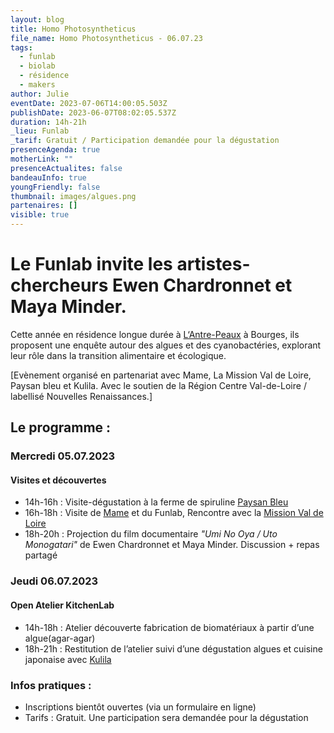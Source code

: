 ```yaml
---
layout: blog
title: Homo Photosyntheticus
file_name: Homo Photosyntheticus - 06.07.23
tags:
  - funlab
  - biolab
  - résidence
  - makers
author: Julie
eventDate: 2023-07-06T14:00:05.503Z
publishDate: 2023-06-07T08:02:05.537Z
duration: 14h-21h
_lieu: Funlab
_tarif: Gratuit / Participation demandée pour la dégustation
presenceAgenda: true
motherLink: ""
presenceActualites: false
bandeauInfo: true
youngFriendly: false
thumbnail: images/algues.png
partenaires: []
visible: true
---
```

# Le Funlab invite les artistes-chercheurs Ewen Chardronnet et Maya Minder. 

Cette année en résidence longue durée à [L‘Antre-Peaux](https://antrepeaux.net/ressources/projet-homo-photosyntheticus-spiruline-sur-mars-deviendrons-nous-des-petits-hommes-verts/) à Bourges, ils proposent une enquête autour des algues et des cyanobactéries, explorant leur rôle dans la transition alimentaire et écologique. 

[Evènement organisé en partenariat avec Mame, La Mission Val de Loire, Paysan bleu et Kulila. Avec le soutien de la Région Centre Val-de-Loire / labellisé Nouvelles Renaissances.]

## Le programme :

### Mercredi 05.07.2023 
#### Visites et découvertes
* 14h-16h : Visite-dégustation à la ferme de spiruline [Paysan Bleu](https://www.paysanbleu.fr/)
* 16h-18h : Visite de [Mame](https://mame-tours.com/) et du Funlab, Rencontre avec la [Mission Val de Loire](https://www.valdeloire.org)
* 18h-20h : Projection du film documentaire *"Umi No Oya / Uto Monogatari"* de Ewen Chardronnet et Maya Minder. 
Discussion + repas partagé

### Jeudi 06.07.2023 
#### Open Atelier KitchenLab
* 14h-18h : Atelier découverte fabrication de biomatériaux à partir d’une algue(agar-agar)
* 18h-21h : Restitution de l’atelier suivi d’une dégustation algues et cuisine japonaise avec [Kulila](https://www.kulila.fr/)

### Infos pratiques : 
* Inscriptions bientôt ouvertes (via un formulaire en ligne)
* Tarifs : Gratuit. Une participation sera demandée pour la dégustation


